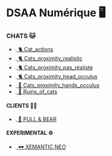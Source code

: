 # DSAA Numérique 🖥️

### CHATS  🐱

* .[ 🐈 Cat_actions](https://zuomarage.github.io/chats/cat_actions.html) 
* .[ 🐈 Cats_proximity_realistic](https://zuomarage.github.io/chats/cats_proximity_realistic.html)
* .[ 🐈 Cats_proximity_pas_réaliste](https://zuomarage.github.io/chats/cats_proximity.html) 
* .[ 🐈 Cats_proximity_head_occulus](https://zuomarage.github.io/chats/cats_proximity_head.html)
* .[ 👐 Cats_proximity_hands_occulus](https://zuomarage.github.io/chats/cats_proximity_hands.html)
* .[ 🏢 Ruins_of_cats](https://zuomarage.github.io/chats/city_of_cats.html)
 
#### CLIENTS 🤟🏻

* .[ 🧪 PULL & BEAR](https://zuomarage.github.io/chats/rigidojewellery.html) 


####  EXPERIMENTAL ⚙️

* .[ 🕶️ XEMANTIC NEO](https://zuomarage.github.io/chats/xemantic.html) 
